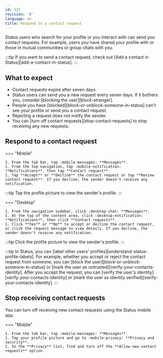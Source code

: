 ```yaml
---
id: 527
revision: '0'
language: en
title: Respond to a contact request
---
```


Status users who search for your profile or you interact with can send you contact requests. For example, users you have shared your profile with or those in mutual communities or group chats with you.

:::tip
If you want to send a contact request, check out [Add a contact in Status][add-a-contact-in-status].
:::

## What to expect

- Contact requests expire after seven days.
- Status users can send you a new request every seven days. If it bothers you, consider [blocking the user][block-stranger].
- People you have [blocked][block-or-unblock-someone-in-status] can't see your profile or send you a contact request.
- Rejecting a request does not notify the sender.
- You can [turn off contact requests][stop-contact-requests] to stop receiving any new requests.

## Respond to a contact request

=== "Mobile"

    1. From the tab bar, tap :mobile-messages: **Messages**.
    1. From the top navigation, tap :mobile-notification: **Notifications**, then tap **Contact request**.
    1. Tap **Accept** or **Decline** the contact request or tap **Review contact request**. If you decline, the sender doesn't receive any notification.

:::tip
Tap the profile picture to view the sender's profile.
:::

=== "Desktop"

    1. From the navigation sidebar, click :desktop-chat: **Messages**.
    1. At the top of the content area, click :desktop-notification: **Notifications**, then click **Contact requests**.
    1. Click **Yes** or **No** to accept or decline the contact request, or click the request message to view details. If you decline, the sender doesn't receive any notification.

:::tip
Click the profile picture to view the sender's profile.
:::

:::tip
In Status, you can [label other users' profiles][understand-status-profile-labels]. For example, whether you accept or reject the contact request from someone, you can [block the user][block-or-unblock-someone-in-status] or [mark the user as untrusted][verify-your-contacts-identity]. After you accept the request, you can [verify the user's identity][verify-your-contacts-identity] or [mark the user as identity verified][verify-your-contacts-identity].
:::

## Stop receiving contact requests

You can turn off receiving new contact requests using the Status mobile app.

=== "Mobile"

    1. From the tab bar, tap :mobile-messages: **Messages**.
    1. Tap your profile picture and go to :mobile-privacy: **Privacy and security**.
    1. In the **Privacy** list, find and turn off the **Allow new contact requests** option.
